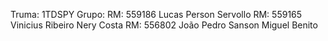 Truma: 1TDSPY
Grupo:
RM: 559186 Lucas Person Servollo
RM: 559165 Vinicius Ribeiro Nery Costa
RM: 556802 João Pedro Sanson Miguel Benito
